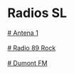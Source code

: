 # Radios SL

<a href="http://stm34.conectastm.com:9596/stream"># Antena 1 </a><br><br>
<a href="https://bit.ly/3QsEMf3"># Radio 89 Rock</a><br><br>
<a href="https://rrdns-dumont.webnow.com.br/dumont.mp3"># Dumont FM</a><br><br>
